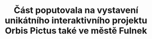 ---
id: 7599f5c9-866b-44d9-88b7-b054eb72fc57
title: Část poputovala na vystavení unikátního interaktivního projektu Orbis Pictus také ve městě Fulnek
price: 20000
year: 2017
description: Projekt Orbis Pictus
kouskovani: true
locationName: undefined
position:
  lng: 17.9071717367691
  lat: 49.71509426055534
---